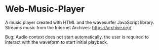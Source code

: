# Web-Music-Player
A music player created with HTML and the wavesurfer JavaScript library.
Streams music from the Internet Archives: https://archive.org/

Bug: Audio context does not start automatically, the user is required to interact with the waveform to start initial playback.
